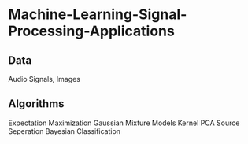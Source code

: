 # Machine-Learning-Signal-Processing-Applications
## Data
Audio Signals, Images
## Algorithms
Expectation Maximization
Gaussian Mixture Models
Kernel PCA
Source Seperation
Bayesian Classification
